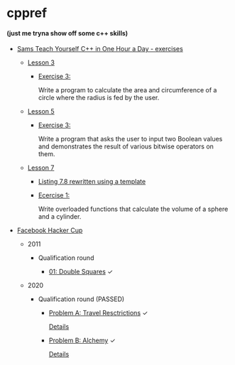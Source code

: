 # cppref

#### (just me tryna show off some c++ skills)

- [Sams Teach Yourself C++ in One Hour a Day - exercises](https://github.com/Erendis42/cppref/tree/master/sams)

    - [Lesson 3](https://github.com/Erendis42/cppref/tree/master/sams/Lesson03)
        - [Exercise 3:](https://github.com/Erendis42/cppref/blob/master/sams/Lesson03/03_circle.cpp)

           Write a program to calculate the area and circumference of a circle where the radius is fed by the user.

    - [Lesson 5](https://github.com/Erendis42/cppref/tree/master/sams/Lesson05)
        - [Exercise 3:](https://github.com/Erendis42/cppref/blob/master/sams/Lesson05/03_bitwise.cpp)

           Write a program that asks the user to input two Boolean values and demonstrates
the result of various bitwise operators on them.

    - [Lesson 7](https://github.com/Erendis42/cppref/tree/master/sams/Lesson07)
        - [Listing 7.8 rewritten using a template](https://github.com/Erendis42/cppref/blob/master/sams/Lesson07/L0708_displayArray.cpp)
        
        - [Ecercise 1:](https://github.com/Erendis42/cppref/blob/master/sams/Lesson07/01_overload.cpp)

            Write overloaded functions that calculate the volume of a sphere and a cylinder.

- [Facebook Hacker Cup](https://github.com/Erendis42/cppref/blob/master/fb_hcup/)
    
    - 2011
        
        - Qualification round
            
            - [01: Double Squares](https://github.com/Erendis42/cppref/blob/master/fb_hcup/2011/00_qualification/01_double_squares.cpp) ✓

    - 2020
        - Qualification round (PASSED)
            - [Problem A: Travel Resctrictions](https://github.com/Erendis42/cppref/blob/master/fb_hcup/2020/00_qualification/A_Travel_Restrictions.cpp) ✓
                
                [Details](https://www.facebook.com/codingcompetitions/hacker-cup/2020/qualification-round/problems/A)
            - [Problem B: Alchemy](https://github.com/Erendis42/cppref/blob/master/fb_hcup/2020/00_qualification/B_Alchemy.cpp) ✓
                
                [Details](https://www.facebook.com/codingcompetitions/hacker-cup/2020/qualification-round/problems/B)
